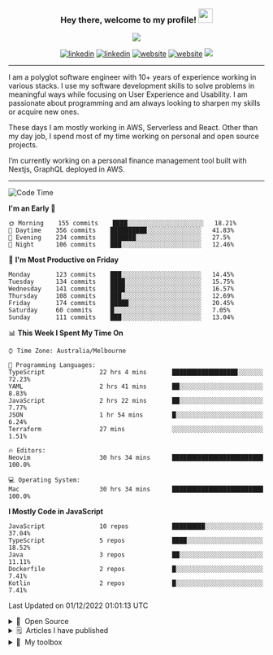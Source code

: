 <!--
colors
  - yellow: #F7D767
  - red: #F75C7E
  - black: 20222E
-->

<h3 align="center">
  Hey there, welcome to my profile! <img src="https://media.giphy.com/media/hvRJCLFzcasrR4ia7z/giphy.gif" width="28">
</h3>

<p align="center">
  <a href="https://github.com/DenverCoder1/readme-typing-svg"><img src="https://readme-typing-svg.herokuapp.com/?lines=Polyglot%20software%20Engineer%3B10%2B%20years%20of%20experience%3BSpecialised%20in%20Serverless%20and%20AWS%3BProud%20father%20of%20twin%20daughters;Learn%20all%20the%20things&center=true&width=440&height=45&color=F7D767&vCenter=true&size=22"></a>
</p>

<p align="center">
  <a href="https://linkedin.com/in/adikari" target="_blank"><img src="https://img.shields.io/badge/-LinkedIn-F75C7E?style=flat-square&logo=Linkedin&logoColor=white" alt="linkedin"/></a>
    <a href="https://twitter.com/adikari" target="_blank"><img src="https://img.shields.io/badge/-Twitter-F75C7E?style=flat-square&logo=Twitter&logoColor=white" alt="linkedin"/></a>
    <a href="https://subash.com.au" target="_blank"><img src="https://img.shields.io/badge/Website-F75C7E?style=flat-square&logo=google-chrome&logoColor=white" alt="website"/></a>
    <a href="https://medium.com/@adikari" target="_blank"><img src="https://img.shields.io/badge/Medium-F75C7E?style=flat-square&logo=medium&logoColor=white" alt="website"/></a>
  <img src="https://shields-io-visitor-counter.herokuapp.com/badge?page=adikari.adikari&style=flat-square&color=F75C7E&labelColor=F75C7E&logo=GitHub" />
</p>

<hr />

<p align="left">
I am a polyglot software engineer with 10+ years of experience working in various stacks. I use my software development skills to solve problems in meaningful ways while focusing on User Experience and Usability. I am passionate about programming and am always looking to sharpen my skills or acquire new ones.

These days I am mostly working in AWS, Serverless and React. Other than my day job, I spend most of my time working on personal and open source projects.

I’m currently working on a personal finance management tool built with Nextjs, GraphQL deployed in AWS.
</p>

<hr/>

<!--START_SECTION:waka-->
![Code Time](http://img.shields.io/badge/Code%20Time-2%2C748%20hrs%2056%20mins-blue)

**I'm an Early 🐤** 

```text
🌞 Morning    155 commits    ████░░░░░░░░░░░░░░░░░░░░░   18.21% 
🌆 Daytime    356 commits    ██████████░░░░░░░░░░░░░░░   41.83% 
🌃 Evening    234 commits    ███████░░░░░░░░░░░░░░░░░░   27.5% 
🌙 Night      106 commits    ███░░░░░░░░░░░░░░░░░░░░░░   12.46%

```
📅 **I'm Most Productive on Friday** 

```text
Monday       123 commits    ███░░░░░░░░░░░░░░░░░░░░░░   14.45% 
Tuesday      134 commits    ████░░░░░░░░░░░░░░░░░░░░░   15.75% 
Wednesday    141 commits    ████░░░░░░░░░░░░░░░░░░░░░   16.57% 
Thursday     108 commits    ███░░░░░░░░░░░░░░░░░░░░░░   12.69% 
Friday       174 commits    █████░░░░░░░░░░░░░░░░░░░░   20.45% 
Saturday     60 commits     █░░░░░░░░░░░░░░░░░░░░░░░░   7.05% 
Sunday       111 commits    ███░░░░░░░░░░░░░░░░░░░░░░   13.04%

```


📊 **This Week I Spent My Time On** 

```text
⌚︎ Time Zone: Australia/Melbourne

💬 Programming Languages: 
TypeScript               22 hrs 4 mins       ██████████████████░░░░░░░   72.23% 
YAML                     2 hrs 41 mins       ██░░░░░░░░░░░░░░░░░░░░░░░   8.83% 
JavaScript               2 hrs 22 mins       ██░░░░░░░░░░░░░░░░░░░░░░░   7.77% 
JSON                     1 hr 54 mins        █░░░░░░░░░░░░░░░░░░░░░░░░   6.24% 
Terraform                27 mins             ░░░░░░░░░░░░░░░░░░░░░░░░░   1.51%

🔥 Editors: 
Neovim                   30 hrs 34 mins      █████████████████████████   100.0%

💻 Operating System: 
Mac                      30 hrs 34 mins      █████████████████████████   100.0%

```

**I Mostly Code in JavaScript** 

```text
JavaScript               10 repos            █████████░░░░░░░░░░░░░░░░   37.04% 
TypeScript               5 repos             ████░░░░░░░░░░░░░░░░░░░░░   18.52% 
Java                     3 repos             ██░░░░░░░░░░░░░░░░░░░░░░░   11.11% 
Dockerfile               2 repos             █░░░░░░░░░░░░░░░░░░░░░░░░   7.41% 
Kotlin                   2 repos             █░░░░░░░░░░░░░░░░░░░░░░░░   7.41%

```



 Last Updated on 01/12/2022 01:01:13 UTC
<!--END_SECTION:waka-->

<details>
  <summary>🤖&nbsp; Open Source</summary>
  <br />

  <table>
    <thead align="center">
      <tr border: none;>
        <td><b>💻 Projects</b></td>
        <td><b>🌟 Stars</b></td>
        <td><b>🍴 Forks</b></td>
        <td><b>🐛 Issues</b></td>
        <td><b>🔔 Pull Requests</b></td>
        <td><b>👨‍💻 Language</b></td>
      </tr>
    </thead>
    <tbody>
       <tr>
	      <td><a href="https://github.com/ACloudGuru/serverless-plugin-aws-alerts">Serverless Plugin AWS Alerts</a></td>
        <td><img alt="Stars" src="https://img.shields.io/github/stars/ACloudGuru/serverless-plugin-aws-alerts?style=flat-square&labelColor=F75C7E&color=F7D767"/></td>
        <td><img alt="Forks" src="https://img.shields.io/github/forks/ACloudGuru/serverless-plugin-aws-alerts?style=flat-square&labelColor=F75C7E&color=F7D767"/></td>
        <td><img alt="Issues" src="https://img.shields.io/github/issues/ACloudGuru/serverless-plugin-aws-alerts?style=flat-square&labelColor=F75C7E&color=F7D767"/></td>
        <td><img alt="Pull Requests" src="https://img.shields.io/github/issues-pr/ACloudGuru/serverless-plugin-aws-alerts?style=flat-square&labelColor=F75C7E&color=F7D767"/></td>
        <td><img alt="Language" src="https://img.shields.io/github/languages/top/ACloudGuru/serverless-plugin-aws-alerts?style=flat-square&labelColor=F75C7E&color=F7D767"/></td>
      </tr>
      <tr>
	      <td><a href="https://github.com/chronotc/monorepo-diff-buildkite-plugin">Buildkite Monorepo Plugin</a></td>
        <td><img alt="Stars" src="https://img.shields.io/github/stars/chronotc/monorepo-diff-buildkite-plugin?style=flat-square&labelColor=F75C7E&color=F7D767"/></td>
        <td><img alt="Forks" src="https://img.shields.io/github/forks/chronotc/monorepo-diff-buildkite-plugin?style=flat-square&labelColor=F75C7E&color=F7D767"/></td>
        <td><img alt="Issues" src="https://img.shields.io/github/issues/chronotc/monorepo-diff-buildkite-plugin?style=flat-square&labelColor=F75C7E&color=F7D767"/></td>
        <td><img alt="Pull Requests" src="https://img.shields.io/github/issues-pr/chronotc/monorepo-diff-buildkite-plugin?style=flat-square&labelColor=F75C7E&color=F7D767"/></td>
        <td><img alt="Language" src="https://img.shields.io/github/languages/top/chronotc/monorepo-diff-buildkite-plugin?style=flat-square&labelColor=F75C7E&color=F7D767"/></td>
      </tr>
      <tr>
	      <td><a href="https://github.com/ACloudGuru/oprah">Oprah</a></td>
        <td><img alt="Stars" src="https://img.shields.io/github/stars/ACloudGuru/oprah?style=flat-square&labelColor=F75C7E&color=F7D767"/></td>
        <td><img alt="Forks" src="https://img.shields.io/github/forks/ACloudGuru/oprah?style=flat-square&labelColor=F75C7E&color=F7D767"/></td>
        <td><img alt="Issues" src="https://img.shields.io/github/issues/ACloudGuru/oprah?style=flat-square&labelColor=F75C7E&color=F7D767"/></td>
        <td><img alt="Pull Requests" src="https://img.shields.io/github/issues-pr/ACloudGuru/oprah?style=flat-square&labelColor=F75C7E&color=F7D767"/></td>
        <td><img alt="Language" src="https://img.shields.io/github/languages/top/ACloudGuru/oprah?style=flat-square&labelColor=F75C7E&color=F7D767"/></td>
      </tr>
    </tbody>
</table>
</details>

<!-- Recent medium articles -->
<details>
  <summary>🗒&nbsp; Articles I have published</summary>
  <br />

- [Dependency injection in Javascript](https://medium.com/geekculture/dependency-injection-in-javascript-2d2e4ad9df49) - Tips on doing dependency injection using vanilla javascript!

- [Build and deploy GraphQL Server in AWS](https://medium.com/swlh/how-to-build-and-deploy-graphql-server-in-aws-lambda-using-nodejs-and-cloudformation-3e658cf9626f) - Build and deploy GraphQL Server in AWS Lambda using nodejs and cloudformation

- [Set up CI Pipeline for monorepo in Buildkite](https://medium.com/geekculture/set-up-continuous-integration-for-monorepo-using-buildkite-61539bb0ed76) - Set up continuous integration for Monorepo using Buildkite

- [Prepare for AWS CSA Certificate Exam](https://medium.com/@adikari/preparing-for-aws-certification-solutions-architect-associate-b3817eb627d8) - Tips of AWS Certificate Preparation

- [Vim style copy paste in linux](https://medium.com/@adikari/vim-style-copy-paste-in-tmux-dd6f1dc37c0e) - Tips on setting up Vim style copy paste in Tmux

- [Resume bash script after reboot](https://medium.com/@adikari/resume-bash-script-after-reboot-6fc0371491c8) - Tips on writing bash script that can resume after machine reboot

- [Set up laravel app with docker](https://medium.com/@adikari/setting-up-laravel-with-docker-part-1-d7d101cf864c) - 3 part series on running Laravel app in Docker

  [Read all articles >](https://medium.com/@adikari)
</details>

<details>
  <summary>🧰&nbsp; My toolbox</summary>
  <br />
  <ul>
    <li><b>OS:</b> Mac OSX, Linux</li>
      <li><b>Laptop: </b> Macbook Pro (i7)</li>
    <li><b>Browser: </b> Chrome, Brave</li>
      <li><b>Terminal: </b> iTerm (ZSH with Oh My Zsh)</li>
      <li><b>Code Editor:</b> Neo Vim</li>
  <li><b>Platform:</b> AWS, Serverless, Buildkite</li>
  <li><b>Language / Frameworks:</b> Javascript, Nodejs, Go, Nextjs, Serverless Framework</li>
      <li><b>To Stay Updated:</b> Dev.to, Medium, Twitter, Github, Egghead.</li>
      <br />
    💻&nbsp; Checkout My Dotfiles Configrations <a href="https://github.com/adikari/dotfiles">Here</a>.
  </ul>
</details>
